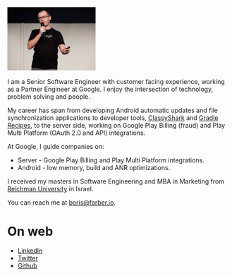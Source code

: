 
<img src="img/Header.jpg" width="200"/>

I am a Senior Software Engineer with customer facing experience, working as a Partner Engineer at Google. I enjoy the intersection
of technology, problem solving and people.

My career has span from developing Android automatic updates and file synchronization applications to
developer tools, [ClassyShark](https://github.com/google/android-classyshark) and [Gradle Recipes](https://github.com/android/gradle-recipes), 
to the server side, working on Google Play Billing (fraud) and Play Multi Platform (OAuth 2.0 and API) integrations.

At Google, I guide companies on:
* Server - Google Play Billing and Play Multi Platform integrations.
* Android - low memory, build and ANR optimizations.
 
I received my masters in Software Engineering and MBA in Marketing from [Reichman 
University](https://www.runi.ac.il/en/) in Israel.

You can reach me at <boris@farber.io>.

# On web
* [LinkedIn](https://www.linkedin.com/in/borisfarber/) 
* [Twitter](https://x.com/BorisFarber) 
* [Github](https://github.com/borisf) 
